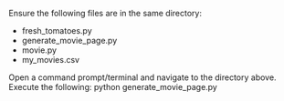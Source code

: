 Ensure the following files are in the same directory:
* fresh_tomatoes.py
* generate_movie_page.py
* movie.py
* my_movies.csv

Open a command prompt/terminal and navigate to the directory above.
Execute the following: python generate_movie_page.py